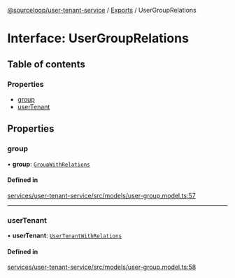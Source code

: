 [@sourceloop/user-tenant-service](../README.md) / [Exports](../modules.md) / UserGroupRelations

# Interface: UserGroupRelations

## Table of contents

### Properties

- [group](UserGroupRelations.md#group)
- [userTenant](UserGroupRelations.md#usertenant)

## Properties

### group

• **group**: [`GroupWithRelations`](../modules.md#groupwithrelations)

#### Defined in

[services/user-tenant-service/src/models/user-group.model.ts:57](https://github.com/sourcefuse/loopback4-microservice-catalog/blob/a84fe677/services/user-tenant-service/src/models/user-group.model.ts#L57)

___

### userTenant

• **userTenant**: [`UserTenantWithRelations`](../modules.md#usertenantwithrelations)

#### Defined in

[services/user-tenant-service/src/models/user-group.model.ts:58](https://github.com/sourcefuse/loopback4-microservice-catalog/blob/a84fe677/services/user-tenant-service/src/models/user-group.model.ts#L58)
